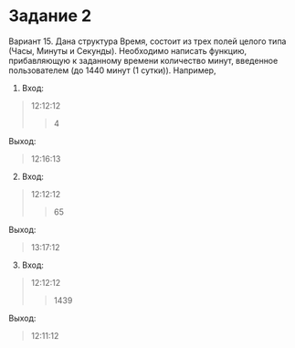 # Задание 2


Вариант 15.
Дана структура Время, состоит из трех полей целого типа (Часы, Минуты и Секунды). Необходимо написать функцию, прибавляющую к заданному времени количество минут, 
введенное пользователем (до 1440 минут (1 сутки)).
Например,
1. Вход:

> 12:12:12
>> 4

Выход:

> 12:16:13

2. Вход:

> 12:12:12
>> 65

Выход:

> 13:17:12

3. Вход:

> 12:12:12
>> 1439

Выход:

> 12:11:12

